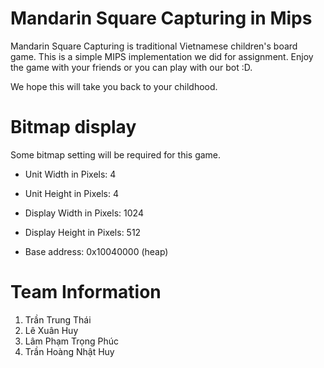 # Mandarin Square Capturing in Mips
Mandarin Square Capturing is traditional Vietnamese children's board game. This is a simple MIPS implementation we did for assignment. Enjoy the game with your friends or you can play with our bot :D.

We hope this will take you back to your childhood.

# Bitmap display
Some bitmap setting will be required for this game.
- Unit Width in Pixels: 4

- Unit Height in Pixels: 4

- Display Width in Pixels: 1024

- Display Height in Pixels: 512

- Base address: 0x10040000 (heap)

# Team Information
1. Trần Trung Thái
2. Lê Xuân Huy
3. Lâm Phạm Trọng Phúc
4. Trần Hoàng Nhật Huy
